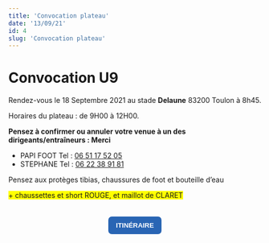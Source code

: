 ```yaml
---
title: 'Convocation plateau'
date: '13/09/21'
id: 4
slug: 'Convocation plateau'
---
```

# Convocation U9
Rendez-vous le 18 Septembre 2021 au stade <b>Delaune</b> 83200 Toulon à 8h45.

Horaires du plateau : de 9H00 à 12H00.

<b>Pensez à confirmer ou annuler votre venue à un des dirigeants/entraîneurs : Merci</b>
 - PAPI FOOT	Tel :	<a href="tel:0651175205">06 51 17 52 05</a>
 - STEPHANE	Tel :	<a href="tel:0622389181">06 22 38 91 81</a>

Pensez aux protèges tibias, chaussures de foot et bouteille d’eau 

  <span class="fond">+ chaussettes et short ROUGE,  et maillot de CLARET  </span>

<div class="gpsBtn">
<button class="btnItineraire"><a href="https://www.google.com/maps/dir//43.12763,5.91332" target='_blank'>Itinéraire</a></button>
<!-- <a href=" http://maps.google.com/maps?z=12&t=m&q=43.12763,5.91332">test</a> -->
</div>

<style>
  .fond { background-color: yellow; font-size: 14px;}
  .gpsBtn { padding-top:20px;text-align: center;}
  button a { text-decoration: none; color: #fff; text-transform: uppercase; font-weight: bold}
  .btnItineraire { border:none; padding: 10px 15px; border-radius:7px; background-color: #2965B4;}
</style>